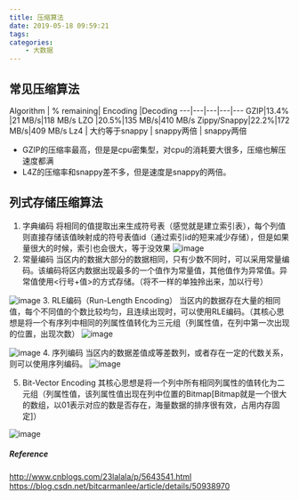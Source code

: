 ```yaml
---
title: 压缩算法
date: 2019-05-18 09:59:21
tags: 
categories: 
	- 大数据
---
```


## 常见压缩算法
Algorithm | % remaining| Encoding |Decoding
---|---|---|---|---
GZIP|13.4% |21 MB/s|118 MB/s
LZO |20.5%|135 MB/s|410 MB/s
Zippy/Snappy|22.2%|172 MB/s|409 MB/s
Lz4 | 大约等于snappy | snappy两倍 | snappy两倍

* GZIP的压缩率最高，但是是cpu密集型，对cpu的消耗要大很多，压缩也解压速度都满
* L4Z的压缩率和snappy差不多，但是速度是snappy的两倍。

## 列式存储压缩算法

1. 字典编码
将相同的值提取出来生成符号表（感觉就是建立索引表），每个列值则直接存储该值映射成的符号表值id（通过索引id的短来减少存储），但是如果量很大的时候，索引也会很大，等于没效果
![image](https://note.youdao.com/yws/api/personal/file/B85F71CC9F744B09A01F87975EB9036C?method=download&shareKey=2895c21b23226c54a0ac15c25f7600e5)
2. 常量编码
当区内的数据大部分的数据相同，只有少数不同时，可以采用常量编码。该编码将区内数据出现最多的一个值作为常量值，其他值作为异常值。异常值使用<行号+值>的方式存储。（将不一样的单独拎出来，加以行号）

![image](https://note.youdao.com/yws/api/personal/file/B92B6C9AA6A84FDA9C3D1BE986FF9871?method=download&shareKey=22fd310560a29024b5084b7771dfd214)
3. RLE编码（Run-Length Encoding）
当区内的数据存在大量的相同值，每个不同值的个数比较均匀，且连续出现时，可以使用RLE编码。（其核心思想是将一个有序列中相同的列属性值转化为三元组（列属性值，在列中第一次出现的位置，出现次数）
![image](https://note.youdao.com/yws/api/personal/file/8BE0BC6A377948B79240879DA6769877?method=download&shareKey=4a64a53555bc826a6977311c18480257)

![image](https://note.youdao.com/yws/api/personal/file/DE74F5653F89495BAD3D726E2EBEE4C7?method=download&shareKey=788642aba329f230d7c884ec1cc1cdb8)
4. 序列编码
当区内的数据差值成等差数列，或者存在一定的代数关系，则可以使用序列编码。
![image](https://note.youdao.com/yws/api/personal/file/AC551EF155914DDE8F3AFB4548B2E02E?method=download&shareKey=67752b545ab2722563b497965b603eed)

5. Bit-Vector Encoding
其核心思想是将一个列中所有相同列属性的值转化为二元组（列属性值，该列属性值出现在列中位置的Bitmap[Bitmap就是一个很大的数组，以01表示对应的数是否存在，海量数据的排序很有效，占用内存固定]）

![image](https://note.youdao.com/yws/api/personal/file/9BC6BA03C3424B4DBD81407088435DC1?method=download&shareKey=4ef9bcbc584bebcf254a26c4d1a4d6fa)

##### Reference
http://www.cnblogs.com/23lalala/p/5643541.html
https://blog.csdn.net/bitcarmanlee/article/details/50938970